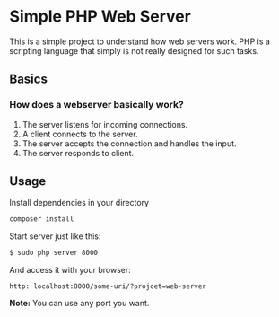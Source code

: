 # Simple PHP Web Server
This is a simple project to understand how web servers work.
PHP is a scripting language that simply is not really designed for such tasks.

## Basics
### How does a webserver basically work?
1. The server listens for incoming connections.
2. A client connects to the server.
3. The server accepts the connection and handles the input.
4. The server responds to client.

## Usage
Install dependencies in your directory
```bash
composer install
```

Start server just like this:
```bash
$ sudo php server 8000
```
And access it with your browser:
```.http
http: localhost:8000/some-uri/?projcet=web-server
```
**Note:** You can use any port you want.